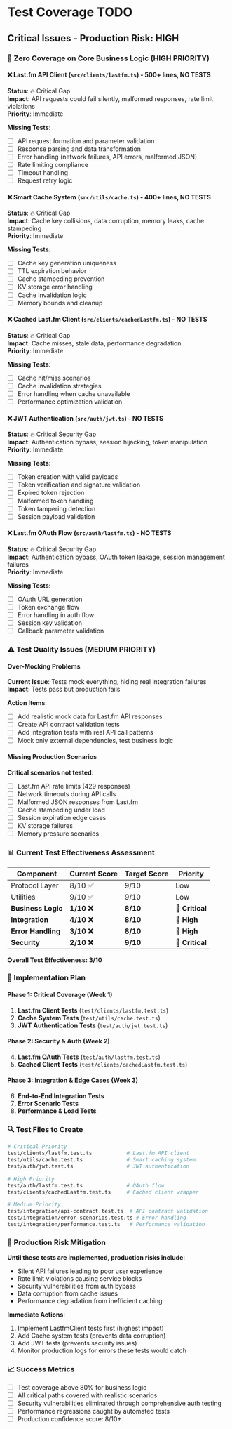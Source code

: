 # Test Coverage TODO

## Critical Issues - Production Risk: HIGH

### 🚨 Zero Coverage on Core Business Logic (HIGH PRIORITY)

#### ❌ Last.fm API Client (`src/clients/lastfm.ts`) - 500+ lines, NO TESTS
**Status**: 🔥 Critical Gap  
**Impact**: API requests could fail silently, malformed responses, rate limit violations  
**Priority**: Immediate  

**Missing Tests**:
- [ ] API request formation and parameter validation
- [ ] Response parsing and data transformation  
- [ ] Error handling (network failures, API errors, malformed JSON)
- [ ] Rate limiting compliance
- [ ] Timeout handling
- [ ] Request retry logic

#### ❌ Smart Cache System (`src/utils/cache.ts`) - 400+ lines, NO TESTS  
**Status**: 🔥 Critical Gap  
**Impact**: Cache key collisions, data corruption, memory leaks, cache stampeding  
**Priority**: Immediate  

**Missing Tests**:
- [ ] Cache key generation uniqueness
- [ ] TTL expiration behavior
- [ ] Cache stampeding prevention
- [ ] KV storage error handling
- [ ] Cache invalidation logic
- [ ] Memory bounds and cleanup

#### ❌ Cached Last.fm Client (`src/clients/cachedLastfm.ts`) - NO TESTS
**Status**: 🔥 Critical Gap  
**Impact**: Cache misses, stale data, performance degradation  
**Priority**: Immediate  

**Missing Tests**:
- [ ] Cache hit/miss scenarios
- [ ] Cache invalidation strategies
- [ ] Error handling when cache unavailable
- [ ] Performance optimization validation

#### ❌ JWT Authentication (`src/auth/jwt.ts`) - NO TESTS
**Status**: 🔥 Critical Security Gap  
**Impact**: Authentication bypass, session hijacking, token manipulation  
**Priority**: Immediate  

**Missing Tests**:
- [ ] Token creation with valid payloads
- [ ] Token verification and signature validation
- [ ] Expired token rejection
- [ ] Malformed token handling
- [ ] Token tampering detection
- [ ] Session payload validation

#### ❌ Last.fm OAuth Flow (`src/auth/lastfm.ts`) - NO TESTS
**Status**: 🔥 Critical Security Gap  
**Impact**: Authentication bypass, OAuth token leakage, session management failures  
**Priority**: Immediate  

**Missing Tests**:
- [ ] OAuth URL generation
- [ ] Token exchange flow
- [ ] Error handling in auth flow
- [ ] Session key validation
- [ ] Callback parameter validation

### ⚠️ Test Quality Issues (MEDIUM PRIORITY)

#### Over-Mocking Problems
**Current Issue**: Tests mock everything, hiding real integration failures  
**Impact**: Tests pass but production fails  

**Action Items**:
- [ ] Add realistic mock data for Last.fm API responses
- [ ] Create API contract validation tests
- [ ] Add integration tests with real API call patterns
- [ ] Mock only external dependencies, test business logic

#### Missing Production Scenarios
**Critical scenarios not tested**:
- [ ] Last.fm API rate limits (429 responses)
- [ ] Network timeouts during API calls
- [ ] Malformed JSON responses from Last.fm
- [ ] Cache stampeding under load
- [ ] Session expiration edge cases
- [ ] KV storage failures
- [ ] Memory pressure scenarios

### 📊 Current Test Effectiveness Assessment

| Component | Current Score | Target Score | Priority |
|-----------|---------------|--------------|----------|
| Protocol Layer | 8/10 ✅ | 9/10 | Low |
| Utilities | 9/10 ✅ | 9/10 | Low |
| **Business Logic** | **1/10 ❌** | **8/10** | **🚨 Critical** |
| **Integration** | **4/10 ❌** | **8/10** | **🚨 High** |
| **Error Handling** | **3/10 ❌** | **8/10** | **🚨 High** |
| **Security** | **2/10 ❌** | **9/10** | **🚨 Critical** |

**Overall Test Effectiveness: 3/10** 

### 🎯 Implementation Plan

#### Phase 1: Critical Coverage (Week 1)
1. **Last.fm Client Tests** (`test/clients/lastfm.test.ts`)
2. **Cache System Tests** (`test/utils/cache.test.ts`)  
3. **JWT Authentication Tests** (`test/auth/jwt.test.ts`)

#### Phase 2: Security & Auth (Week 2)
4. **Last.fm OAuth Tests** (`test/auth/lastfm.test.ts`)
5. **Cached Client Tests** (`test/clients/cachedLastfm.test.ts`)

#### Phase 3: Integration & Edge Cases (Week 3)
6. **End-to-End Integration Tests**
7. **Error Scenario Tests**
8. **Performance & Load Tests**

### 🔍 Test Files to Create

```bash
# Critical Priority
test/clients/lastfm.test.ts           # Last.fm API client
test/utils/cache.test.ts              # Smart caching system
test/auth/jwt.test.ts                 # JWT authentication

# High Priority  
test/auth/lastfm.test.ts              # OAuth flow
test/clients/cachedLastfm.test.ts     # Cached client wrapper

# Medium Priority
test/integration/api-contract.test.ts  # API contract validation
test/integration/error-scenarios.test.ts # Error handling
test/integration/performance.test.ts   # Performance validation
```

### 🚨 Production Risk Mitigation

**Until these tests are implemented, production risks include**:
- Silent API failures leading to poor user experience
- Rate limit violations causing service blocks
- Security vulnerabilities from auth bypass
- Data corruption from cache issues
- Performance degradation from inefficient caching

**Immediate Actions**:
1. Implement LastfmClient tests first (highest impact)
2. Add Cache system tests (prevents data corruption)
3. Add JWT tests (prevents security issues)
4. Monitor production logs for errors these tests would catch

### 📈 Success Metrics

- [ ] Test coverage above 80% for business logic
- [ ] All critical paths covered with realistic scenarios
- [ ] Security vulnerabilities eliminated through comprehensive auth testing
- [ ] Performance regressions caught by automated tests
- [ ] Production confidence score: 8/10+